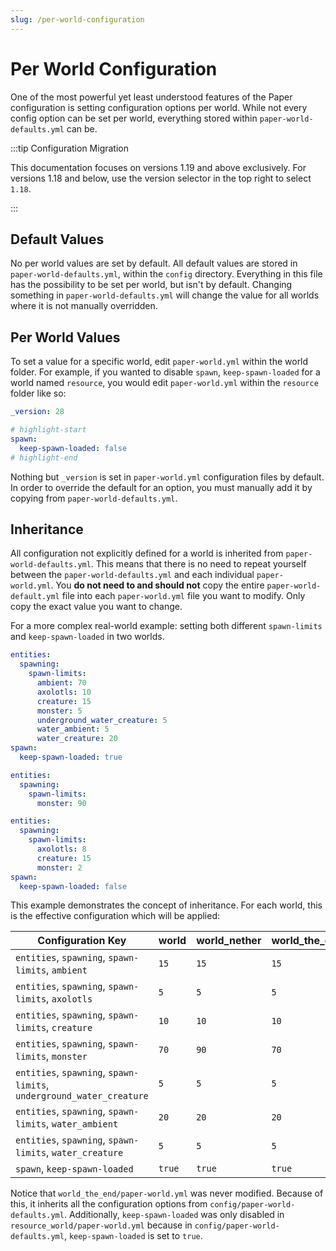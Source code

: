 ```yaml
---
slug: /per-world-configuration
---
```


# Per World Configuration

One of the most powerful yet least understood features of the Paper configuration is setting
configuration options per world. While not every config option can be set per world, everything
stored within `paper-world-defaults.yml` can be.

:::tip Configuration Migration

This documentation focuses on versions 1.19 and above exclusively. For versions 1.18 and below, use
the version selector in the top right to select `1.18`.

:::

## Default Values

No per world values are set by default. All default values are stored in `paper-world-defaults.yml`,
within the `config` directory. Everything in this file has the possibility to be set per world, but
isn't by default. Changing something in `paper-world-defaults.yml` will change the value for all
worlds where it is not manually overridden.

## Per World Values

To set a value for a specific world, edit `paper-world.yml` within the world folder. For example, if
you wanted to disable `spawn`, `keep-spawn-loaded` for a world named `resource`, you would edit
`paper-world.yml` within the `resource` folder like so:

```yaml title=resource/paper-world.yml
_version: 28

# highlight-start
spawn:
  keep-spawn-loaded: false
# highlight-end
```

Nothing but `_version` is set in `paper-world.yml` configuration files by default. In order to
override the default for an option, you must manually add it by copying from
`paper-world-defaults.yml`.

## Inheritance

All configuration not explicitly defined for a world is inherited from `paper-world-defaults.yml`.
This means that there is no need to repeat yourself between the `paper-world-defaults.yml` and each
individual `paper-world.yml`. You **do not need to and should not** copy the entire
`paper-world-default.yml` file into each `paper-world.yml` file you want to modify. Only copy the
exact value you want to change.

For a more complex real-world example: setting both different `spawn-limits` and `keep-spawn-loaded`
in two worlds.

```yaml title="paper-world-defaults.yml"
entities:
  spawning:
    spawn-limits:
      ambient: 70
      axolotls: 10
      creature: 15
      monster: 5
      underground_water_creature: 5
      water_ambient: 5
      water_creature: 20
spawn:
  keep-spawn-loaded: true
```

```yaml title="world_nether/paper-world.yml"
entities:
  spawning:
    spawn-limits:
      monster: 90
```

```yaml title="resource_world/paper-world.yml"
entities:
  spawning:
    spawn-limits:
      axolotls: 8
      creature: 15
      monster: 2
spawn:
  keep-spawn-loaded: false
```

This example demonstrates the concept of inheritance. For each world, this is the effective
configuration which will be applied:

| Configuration Key                                                    | world  | world_nether | world_the_end | resource_world |
| -------------------------------------------------------------------- | ------ | ------------ | ------------- | -------------- |
| `entities`, `spawning`, `spawn-limits`, `ambient`                    | `15`   | `15`         | `15`          | `15`           |
| `entities`, `spawning`, `spawn-limits`, `axolotls`                   | `5`    | `5`          | `5`           | `8`            |
| `entities`, `spawning`, `spawn-limits`, `creature`                   | `10`   | `10`         | `10`          | `15`           |
| `entities`, `spawning`, `spawn-limits`, `monster`                    | `70`   | `90`         | `70`          | `2`            |
| `entities`, `spawning`, `spawn-limits`, `underground_water_creature` | `5`    | `5`          | `5`           | `5`            |
| `entities`, `spawning`, `spawn-limits`, `water_ambient`              | `20`   | `20`         | `20`          | `20`           |
| `entities`, `spawning`, `spawn-limits`, `water_creature`             | `5`    | `5`          | `5`           | `5`            |
| `spawn`, `keep-spawn-loaded`                                         | `true` | `true`       | `true`        | `false`        |

Notice that `world_the_end/paper-world.yml` was never modified. Because of this, it inherits all the
configuration options from `config/paper-world-defaults.yml`. Additionally, `keep-spawn-loaded` was
only disabled in `resource_world/paper-world.yml` because in `config/paper-world-defaults.yml`,
`keep-spawn-loaded` is set to `true`.
